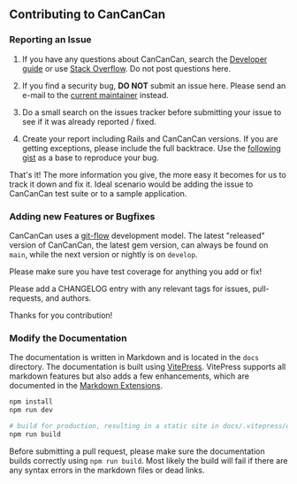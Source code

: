 ## Contributing to CanCanCan

### Reporting an Issue

1. If you have any questions about CanCanCan, search the [Developer guide](./docs/README.md) or
use [Stack Overflow](http://stackoverflow.com/questions/tagged/cancancan).
Do not post questions here.

1. If you find a security bug, **DO NOT** submit an issue here. Please send an e-mail to the [current maintainer](https://github.com/coorasse) instead.

1. Do a small search on the issues tracker before submitting your issue to see if it was already reported / fixed.

1. Create your report including Rails and CanCanCan versions. If you are getting exceptions, please include the full backtrace. Use the [following gist](https://gist.github.com/coorasse/3f00f536563249125a37e15a1652648c) as a base to reproduce your bug.

That's it! The more information you give, the more easy it becomes for us to track it down and fix it. Ideal scenario would be adding the issue to CanCanCan test suite or to a sample application.

### Adding new Features or Bugfixes

CanCanCan uses a [git-flow](http://nvie.com/posts/a-successful-git-branching-model/) development model.
The latest "released" version of CanCanCan, the latest gem version, can always be found on `main`,
while the next version or nightly is on `develop`.

Please make sure you have test coverage for anything you add or fix!

Please add a CHANGELOG entry with any relevant tags for issues, pull-requests, and authors.

Thanks for you contribution!

### Modify the Documentation

The documentation is written in Markdown and is located in the `docs` directory. The documentation is built using [VitePress](https://vitepress.dev).
VitePress supports all markdown features but also adds a few enhancements, which are documented in the [Markdown Extensions](https://vitepress.dev/guide/markdown).

```bash
npm install
npm run dev

# build for production, resulting in a static site in docs/.vitepress/dist
npm run build
```

Before submitting a pull request, please make sure the documentation builds correctly using `npm run build`.
Most likely the build will fail if there are any syntax errors in the markdown files or dead links.
